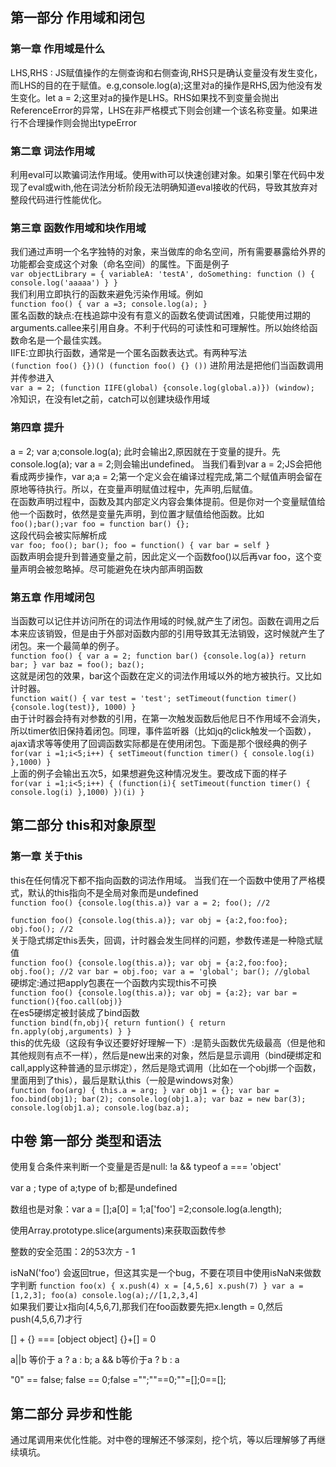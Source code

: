## 第一部分 作用域和闭包
### 第一章 作用域是什么
LHS,RHS : JS赋值操作的左侧查询和右侧查询,RHS只是确认变量没有发生变化，而LHS的目的在于赋值。e.g,console.log(a);这里对a的操作是RHS,因为他没有发生变化。let a = 2;这里对a的操作是LHS。RHS如果找不到变量会抛出ReferenceError的异常，LHS在非严格模式下则会创建一个该名称变量。如果进行不合理操作则会抛出typeError

### 第二章 词法作用域
利用eval可以欺骗词法作用域。使用with可以快速创建对象。如果引擎在代码中发现了eval或with,他在词法分析阶段无法明确知道eval接收的代码，导致其放弃对整段代码进行性能优化。

### 第三章 函数作用域和块作用域
我们通过声明一个名字独特的对象，来当做库的命名空间，所有需要暴露给外界的功能都会变成这个对象（命名空间）的属性。下面是例子<br>
    `
    var objectLibrary = {
      variableA: 'testA',
      doSomething: function () {
        console.log('aaaaa')
      }
    }
    `
<br>我们利用立即执行的函数来避免污染作用域。例如<br>
    `
    function foo() {
      var a =3;
      console.log(a);
    }  
    `
<br>匿名函数的缺点:在栈追踪中没有有意义的函数名使调试困难，只能使用过期的arguments.callee来引用自身。不利于代码的可读性和可理解性。所以始终给函数命名是一个最佳实践。<br>
IIFE:立即执行函数，通常是一个匿名函数表达式。有两种写法<br>
    `
    (function foo() {})()
    (function foo() {} ())
    `
 进阶用法是把他们当函数调用并传参进入<br>
    `
    var a = 2;
    (function IIFE(global) {console.log(global.a)})
    (window);
    `
<br>冷知识，在没有let之前，catch可以创建块级作用域<br>
### 第四章 提升
a = 2; var a;console.log(a); 此时会输出2,原因就在于变量的提升。先console.log(a); var a = 2;则会输出undefined。
当我们看到var a = 2;JS会把他看成两步操作，var a;a = 2;第一个定义会在编译过程完成,第二个赋值声明会留在原地等待执行。所以，在变量声明赋值过程中，先声明,后赋值。<br>
在函数声明过程中，函数及其内部定义内容会集体提前。但是你对一个变量赋值给他一个函数时，依然是变量先声明，到位置才赋值给他函数。比如
    `
    foo();bar();var foo = function bar() {};
    `
 <br>这段代码会被实际解析成<br/>
    `
    var foo; foo(); bar(); foo = function() {
      var bar = self
    }
    `
<br>函数声明会提升到普通变量之前，因此定义一个函数foo()以后再var foo，这个变量声明会被忽略掉。尽可能避免在块内部声明函数</br>
### 第五章 作用域闭包
当函数可以记住并访问所在的词法作用域的时候,就产生了闭包。函数在调用之后本来应该销毁，但是由于外部对函数内部的引用导致其无法销毁，这时候就产生了闭包。来一个最简单的例子。<br>
    `
    function foo() {
      var a = 2;
      function bar() {console.log(a)}
      return bar;
    }
    var baz = foo();
    baz();
    `
 <br>这就是闭包的效果，bar这个函数在定义的词法作用域以外的地方被执行。又比如计时器。<br>
   `
   function wait() {
     var test = 'test';
     setTimeout(function timer(){console.log(test)}, 1000)
   }
   `
<br>由于计时器会持有对参数的引用，在第一次触发函数后他尼日不作用域不会消失，所以timer依旧保持着闭包。同理，事件监听器（比如jq的click触发一个函数），ajax请求等等使用了回调函数实际都是在使用闭包。下面是那个很经典的例子<br>
 `
 for(var i =1;i<5;i++) {
  setTimeout(function timer() {
    console.log(i)
  },1000)
 }
 `
 <br>上面的例子会输出五次5，如果想避免这种情况发生。要改成下面的样子<br>
 `
 for(var i =1;i<5;i++) {
   (function(i){
     setTimeout(function timer() {
       console.log(i)
     },1000)
   })(i)
 }
 `
 
## 第二部分 this和对象原型
### 第一章 关于this
this在任何情况下都不指向函数的词法作用域。
当我们在一个函数中使用了严格模式，默认的this指向不是全局对象而是undefined<br>
  `
  function foo() {console.log(this.a)}
  var a = 2;
  foo(); //2
  `
  
  `
  function foo() {console.log(this.a)};
  var obj = {a:2,foo:foo};
  obj.foo(); //2
  `
<br>关于隐式绑定this丢失，回调，计时器会发生同样的问题，参数传递是一种隐式赋值<br>
  `
  function foo() {console.log(this.a)};
  var obj = {a:2,foo:foo};
  obj.foo(); //2
  var bar = obj.foo;
  var a = 'global';
  bar(); //global
  `
 <br>硬绑定:通过把apply包裹在一个函数内实现this不可换<br>
  `
  function foo() {console.log(this.a)};
  var obj = {a:2};
  var bar = function(){foo.call(obj)}
  `
 <br>在es5硬绑定被封装成了bind函数<br>
 `
 function bind(fn,obj){
   return funtion() {
     return fn.apply(obj,arguments)
   }
 }
 `
 <br>this的优先级（这段有争议还要好好理解一下）:是箭头函数优先级最高（但是他和其他规则有点不一样），然后是new出来的对象，然后是显示调用（bind硬绑定和call,apply这种普通的显示绑定），然后是隐式调用（比如在一个obj绑一个函数，里面用到了this），最后是默认this（一般是windows对象）<br>
 `
 function foo(arg) {
   this.a = arg;
 }
 var obj1 = {};
 var bar = foo.bind(obj1);
 bar(2);
 console.log(obj1.a);
 var baz = new bar(3);
 console.log(obj1.a);
 console.log(baz.a);
 `
 
## 中卷 第一部分 类型和语法

 使用复合条件来判断一个变量是否是null: !a && typeof a === 'object'
 
 var a ; type of a;type of b;都是undefined
 
 数组也是对象：var a = [];a[0] = 1;a['foo'] =2;console.log(a.length);
 
 使用Array.prototype.slice(arguments)来获取函数传参
 
 整数的安全范围：2的53次方 - 1
 
 isNaN('foo') 会返回true，但这其实是一个bug，不要在项目中使用isNaN来做数字判断
  `
 function foo(x) {
   x.push(4)
   x = [4,5,6]
   x.push(7)
 }
 var a = [1,2,3];
 foo(a)
 console.log(a);//[1,2,3,4]
 `
 <br>如果我们要让x指向[4,5,6,7],那我们在foo函数要先把x.length = 0,然后push(4,5,6,7)才行
 
 [] + {} ===  [object object] {}+[] = 0
 
 a||b 等价于 a ? a : b; a && b等价于a ? b : a
 
 "0" == false; false == 0;false ="";""==0;""=[];0==[];
 
## 第二部分 异步和性能
通过尾调用来优化性能。对中卷的理解还不够深刻，挖个坑，等以后理解够了再继续填坑。
 